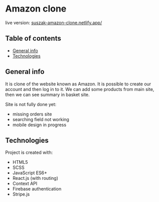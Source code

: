 # Amazon clone
live version: [suszak-amazon-clone.netlify.app/](https://suszak-amazon-clone.netlify.app/)
## Table of contents
* [General info](#general-info)
* [Technologies](#technologies)

## General info
It is clone of the website known as Amazon.
It is possible to create our account and then log in to it.
We can add some products from main site, then we can see summary in basket site.

Site is not fully done yet:
* missing orders site
* searching field not working
* mobile design in progress

## Technologies
Project is created with:
* HTML5
* SCSS
* JavaScript ES6+
* React.js (with routing)
* Context API
* Firebase authentication
* Stripe.js
